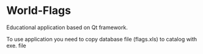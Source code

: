 # World-Flags
Educational application based on Qt framework. 

To use application you need to copy database file (flags.xls) to catalog with exe. file

